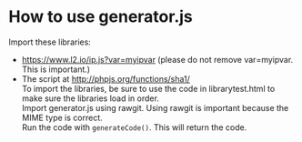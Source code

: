 # How to use generator.js
Import these libraries:
- https://www.l2.io/ip.js?var=myipvar (please do not remove var=myipvar. This is important.)
- The script at http://phpjs.org/functions/sha1/  
To import the libraries, be sure to use the code in librarytest.html to make sure the libraries load in order.  
Import generator.js using rawgit. Using rawgit is important because the MIME type is correct.  
Run the code with ``` generateCode() ```. This will return the code.  
